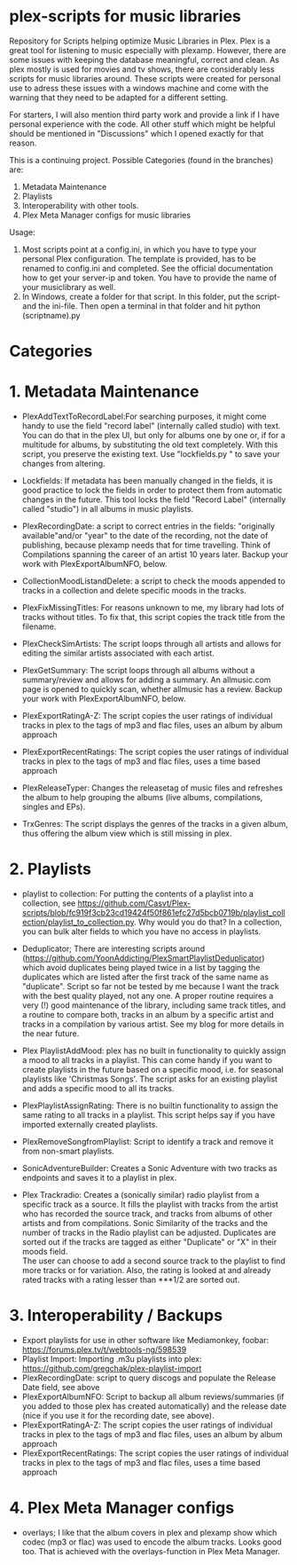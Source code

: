 # plex-scripts for music libraries
Repository for Scripts helping optimize Music Libraries in Plex.
Plex is a great tool for listening to music especially with plexamp. However, there are some issues with keeping the database meaningful, correct and clean. As plex mostly is used for movies and tv shows, there are considerably less scripts for music libraries around.
These scripts were created for personal use to adress these issues with a windows machine and come with the warning that they need to be adapted for a different setting. 

For starters, I will also mention third party work and provide a link if I have personal experience with the code. All other stuff which might be helpful should be mentioned in "Discussions" which I opened exactly for that reason.

This is a continuing project. Possible Categories (found in the branches) are:
1. Metadata Maintenance
2. Playlists
3. Interoperability with other tools.
4. Plex Meta Manager configs for music libraries

Usage:
1. Most scripts point at a config.ini, in which you have to type your personal Plex configuration. The template is provided, has to be renamed to config.ini and completed. See the official documentation how to get your server-ip and token. You have to provide the name of your musiclibrary as well. 
2. In Windows, create a folder for that script. In this folder, put the script- and the ini-file. Then open a terminal in that folder and hit python (scriptname).py

# Categories
# 1. Metadata Maintenance
- PlexAddTextToRecordLabel:For searching purposes, it might come handy to use the field "record label" (internally called studio) with text. 
You can do that in the plex UI, but only for albums one by one or, if for a multitude for albums, by substituting the old text completely. 
With this script, you preserve the existing text. Use "lockfields.py " to save your changes from altering.

- Lockfields: If metadata has been manually changed in the fields, it is good practice to lock the fields in order to protect them from automatic changes in the future. This tool locks the field "Record Label" (internally called "studio") in all albums in music playlists. 

- PlexRecordingDate: a script  to correct entries in the fields: "originally available"and/or "year" to the date of the recording, not the date of publishing, because plexamp needs that for time travelling. Think of Compilations spanning the career of an artist 10 years later. Backup your work with PlexExportAlbumNFO, below.

- CollectionMoodListandDelete: a script to check the moods appended to tracks in a collection and delete specific moods in the tracks. 

- PlexFixMissingTitles: For reasons unknown to me, my library had lots of tracks without titles. To fix that, this script copies the track title from the filename.

- PlexCheckSimArtists: The script loops through all artists and allows for editing the similar artists associated with each artist.

- PlexGetSummary: The script loops through all albums without a summary/review and allows for adding a summary. An allmusic.com page is opened to quickly scan, whether allmusic has a review. Backup your work with PlexExportAlbumNFO, below.

- PlexExportRatingA-Z: The script copies the user ratings of individual tracks in plex to the tags of mp3 and flac files, uses an album by album approach

- PlexExportRecentRatings: The script copies the user ratings of individual tracks in plex to the tags of mp3 and flac files, uses a time based approach

- PlexReleaseTyper: Changes the releasetag of music files and refreshes the album to help grouping the albums (live albums, compilations, singles and EPs).

- TrxGenres: The script displays the genres of the tracks in a given album, thus offering the album view which is still missing in plex. 

# 2. Playlists
- playlist to collection: For putting the contents of a playlist into a collection, see https://github.com/Casvt/Plex-scripts/blob/fc919f3cb23cd19424f50f861efc27d5bcb0719b/playlist_collection/playlist_to_collection.py. Why would you do that? In a collection, you can bulk alter fields to which you have no access in playlists.

- Deduplicator; There are interesting scripts around (https://github.com/YoonAddicting/PlexSmartPlaylistDeduplicator) which avoid duplicates being played twice in a list by tagging the duplicates which are listed after the first track of the same name as "duplicate". Script so far not be tested by me because I want the track with the best quality played, not any one. A proper routine requires a very (!) good maintenance of the library, including same track titles, and a routine to compare both, tracks in an album by a specific artist and tracks in a compilation by various artist. See my blog for more details in the near future.

- Plex PlaylistAddMood: plex has no built in functionality to quickly assign a mood to all tracks in a playlist. This can come handy if you want to create playlists in the future based on a specific mood, i.e. for seasonal playlists like 'Christmas Songs'. The script asks for an existing playlist and adds a specific mood to all its tracks.

- PlexPlaylistAssignRating: There is no builtin functionality to assign the same rating to all tracks in a playlist. This script helps say if you have imported externally created playlists.

- PlexRemoveSongfromPlaylist: Script to identify a track and remove it from non-smart playlists.

- SonicAdventureBuilder: Creates a Sonic Adventure with two tracks as endpoints and saves it to a playlist in plex.

- Plex Trackradio: Creates a (sonically similar) radio playlist from a specific track as a source. It fills the playlist with tracks from the artist who has recorded the source track, and tracks from albums of other artists and from compilations. Sonic Similarity of the tracks and the number of tracks in the Radio playlist can be adjusted. Duplicates are sorted out if the tracks are tagged as either "Duplicate" or "X" in their moods field.  
The user can choose to add a second source track to the playlist to find more tracks or for variation. 
Also, the rating is looked at and already rated tracks with a rating lesser than ***1/2 are sorted out.  

# 3. Interoperability / Backups
- Export playlists for use in other software like Mediamonkey, foobar: https://forums.plex.tv/t/webtools-ng/598539
- Playlist Import: Importing .m3u playlists into plex: https://github.com/gregchak/plex-playlist-import
- PlexRecordingDate: script to query discogs and populate the Release Date field, see above
- PlexExportAlbumNFO: Script to backup all album reviews/summaries (if you added to those plex has created automatically) and the release date (nice if you use it for the recording date, 
  see above).
- PlexExportRatingA-Z: The script copies the user ratings of individual tracks in plex to the tags of mp3 and flac files, uses an album by album approach
- PlexExportRecentRatings: The script copies the user ratings of individual tracks in plex to the tags of mp3 and flac files, uses a time based approach

 # 4. Plex Meta Manager configs
 - overlays; I like that the album covers in plex and plexamp show which codec (mp3 or flac) was used to encode the album tracks. Looks good too. That is achieved with the overlays-function in Plex Meta  Manager.
